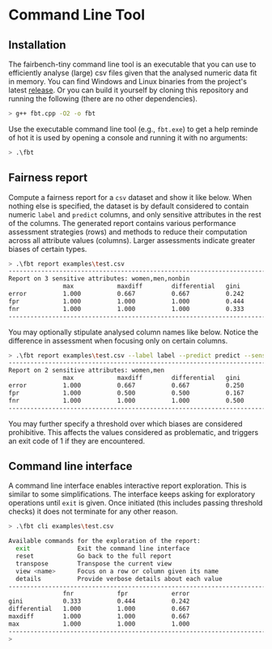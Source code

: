 # Command Line Tool

## Installation

The fairbench-tiny command line tool is an executable that you can
use to efficiently analyse (large) csv files given that the analysed
numeric data fit in memory. You can find Windows and Linux binaries
from the project's latest [release](https://github.com/maniospas/fairbench-tiny/releases/latest). 
Or you can build it yourself by cloning this
repository and running the following (there are no other dependencies).

```bash
> g++ fbt.cpp -O2 -o fbt
```

Use the executable command line tool (e.g., `fbt.exe`)
to get a help reminde of hot it is used by opening a console 
and running it with no arguments:

```bash
> .\fbt
```

## Fairness report

Compute a fairness report for a `csv` dataset and show it like below. 
When nothing else is specified, the dataset is by default 
considered to contain numeric `label` and `predict` 
columns, and only sensitive attributes in the rest of
the columns. The generated report contains various 
performance assessment strategies (rows) and methods
to reduce their computation across all attribute values
(columns). Larger assessments indicate greater biases
of certain types.

```bash
> .\fbt report examples\test.csv
--------------------------------------------------------------------------
Report on 3 sensitive attributes: women,men,nonbin
               max            maxdiff        differential   gini
error          1.000          0.667          0.667          0.242
fpr            1.000          1.000          1.000          0.444
fnr            1.000          1.000          1.000          0.333
--------------------------------------------------------------------------
```

You may optionally stipulate analysed column names like below.
Notice the difference in assessment when focusing only on certain columns.

```bash
> .\fbt report examples\test.csv --label label --predict predict --sensitive men,women
--------------------------------------------------------------------------
Report on 2 sensitive attributes: women,men
               max            maxdiff        differential   gini
error          1.000          0.667          0.667          0.250
fpr            1.000          0.500          0.500          0.167
fnr            1.000          1.000          1.000          0.500
--------------------------------------------------------------------------
```

You may further specify a threshold over which biases
are considered prohibitive. This affects the 
values considered as problematic, and triggers an exit 
code of 1 if they are encountered.


## Command line interface

A command line interface enables interactive report exploration.
This is similar to some simplifications. The interface keeps asking
for exploratory operations until `exit` is given. Once initiated
(this includes passing threshold checks) it does not terminate for
any other reason.

```bash
> .\fbt cli examples\test.csv

Available commands for the exploration of the report:
  exit             Exit the command line interface
  reset            Go back to the full report
  transpose        Transpose the current view
  view <name>      Focus on a row or column given its name
  details          Provide verbose details about each value
--------------------------------------------------------------------------
               fnr            fpr            error
gini           0.333          0.444          0.242
differential   1.000          1.000          0.667
maxdiff        1.000          1.000          0.667
max            1.000          1.000          1.000
--------------------------------------------------------------------------
> 
```
